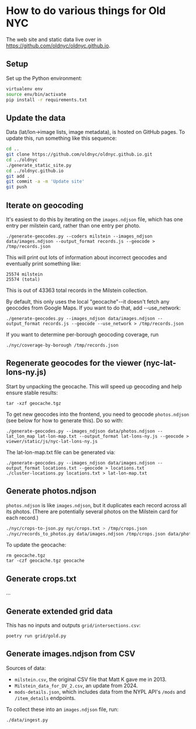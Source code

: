 # How to do various things for Old NYC

The web site and static data live over in https://github.com/oldnyc/oldnyc.github.io.

## Setup

Set up the Python environment:

```bash
virtualenv env
source env/bin/activate
pip install -r requirements.txt
```

## Update the data

Data (lat/lon→image lists, image metadata), is hosted on GitHub pages. To
update this, run something like this sequence:

```bash
cd ..
git clone https://github.com/oldnyc/oldnyc.github.io.git
cd ../oldnyc
./generate_static_site.py
cd ../oldnyc.github.io
git add .
git commit -a -m 'Update site'
git push
```

## Iterate on geocoding

It's easiest to do this by iterating on the `images.ndjson` file, which has one
entry per milstein card, rather than one entry per photo.

    ./generate-geocodes.py --coders milstein --images_ndjson data/images.ndjson --output_format records.js --geocode > /tmp/records.json

This will print out lots of information about incorrect geocodes and eventually print something like:

    25574 milstein
    25574 (total)

This is out of 43363 total records in the Milstein collection.

By default, this only uses the local "geocache"--it doesn't fetch any geocodes
from Google Maps. If you want to do that, add --use_network:

    ./generate-geocodes.py --images_ndjson data/images.ndjson --output_format records.js --geocode --use_network > /tmp/records.json

If you want to determine per-borough geocoding coverage, run

    ./nyc/coverage-by-borough /tmp/records.json

## Regenerate geocodes for the viewer (nyc-lat-lons-ny.js)

Start by unpacking the geocache. This will speed up geocoding and help ensure stable results:

    tar -xzf geocache.tgz

To get new geocodes into the frontend, you need to geocode `photos.ndjson`
(see below for how to generate this). Do so with:

    ./generate-geocodes.py --images_ndjson data/photos.ndjson --lat_lon_map lat-lon-map.txt --output_format lat-lons-ny.js --geocode > viewer/static/js/nyc-lat-lons-ny.js

The lat-lon-map.txt file can be generated via:

    ./generate-geocodes.py --images_ndjson data/images.ndjson --output_format locations.txt --geocode > locations.txt
    ./cluster-locations.py locations.txt > lat-lon-map.txt

## Generate photos.ndjson

`photos.ndjson` is like `images.ndjson`, but it duplicates each record across all its photos.
(There are potentially several photos on the Milstein card for each record.)

```bash
./nyc/crops-to-json.py nyc/crops.txt > /tmp/crops.json
./nyc/records_to_photos.py data/images.ndjson /tmp/crops.json data/photos.ndjson
```

To update the geocache:

    rm geocache.tgz
    tar -czf geocache.tgz geocache

## Generate crops.txt

...

## Generate extended grid data

This has no inputs and outputs `grid/intersections.csv`:

    poetry run grid/gold.py

## Generate images.ndjson from CSV

Sources of data:

- `milstein.csv`, the original CSV file that Matt K gave me in 2013.
- `Milstein_data_for_DV_2.csv`, an update from 2024.
- `mods-details.json`, which includes data from the NYPL API's `/mods` and `/item_details` endpoints.

To collect these into an `images.ndjson` file, run:

    ./data/ingest.py
